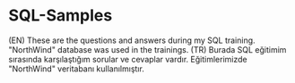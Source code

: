 # SQL-Samples
(EN) These are the questions and answers during my SQL training. "NorthWind" database was used in the trainings.
(TR) Burada SQL eğitimim sırasında karşılaştığım sorular ve cevaplar vardır. Eğitimlerimizde "NorthWind" veritabanı kullanılmıştır.
